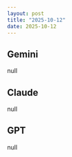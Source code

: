 ```yaml
---
layout: post
title: "2025-10-12"
date: 2025-10-12
---
```


## Gemini

null

## Claude

null

## GPT

null
